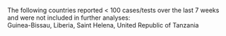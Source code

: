 The following countries reported < 100 cases/tests over the last 7 weeks and were not included in further analyses:<br>Guinea-Bissau, Liberia, Saint Helena, United Republic of Tanzania
<br>
